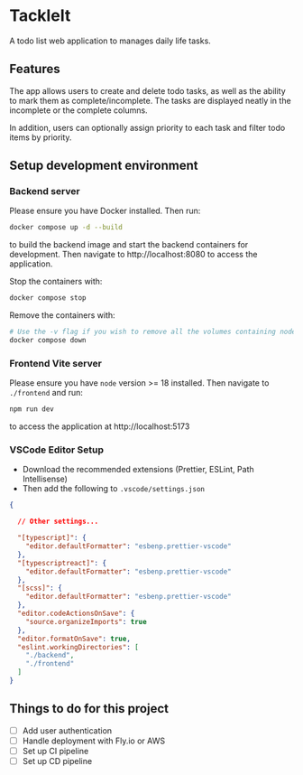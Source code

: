 # TackleIt

A todo list web application to manages daily life tasks.

## Features

The app allows users to create and delete todo tasks, as well as the ability to mark them as complete/incomplete. The tasks are displayed neatly in the incomplete or the complete columns.

In addition, users can optionally assign priority to each task and filter todo items by priority.

## Setup development environment

### Backend server

Please ensure you have Docker installed. Then run:

```bash
docker compose up -d --build
```

to build the backend image and start the backend containers for development. Then navigate to http://localhost:8080 to access the application.

Stop the containers with:

```bash
docker compose stop
```

Remove the containers with:

```bash
# Use the -v flag if you wish to remove all the volumes containing node modules and static assets
docker compose down
```

### Frontend Vite server

Please ensure you have `node` version >= 18 installed. Then navigate to `./frontend` and run:

```bash
npm run dev
```

to access the application at http://localhost:5173

### VSCode Editor Setup

- Download the recommended extensions (Prettier, ESLint, Path Intellisense)
- Then add the following to `.vscode/settings.json`

```json
{

  // Other settings...

  "[typescript]": {
    "editor.defaultFormatter": "esbenp.prettier-vscode"
  },
  "[typescriptreact]": {
    "editor.defaultFormatter": "esbenp.prettier-vscode"
  },
  "[scss]": {
    "editor.defaultFormatter": "esbenp.prettier-vscode"
  },
  "editor.codeActionsOnSave": {
    "source.organizeImports": true
  },
  "editor.formatOnSave": true,
  "eslint.workingDirectories": [
    "./backend",
    "./frontend"
  ]
}
```

## Things to do for this project

- [ ] Add user authentication
- [ ] Handle deployment with Fly.io or AWS
- [ ] Set up CI pipeline
- [ ] Set up CD pipeline
